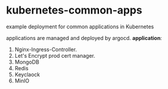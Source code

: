 # kubernetes-common-apps
example deployment for common applications in Kubernetes 

applications are managed and deployed by argocd. 
**application**:
1. Nginx-Ingress-Controller.
2. Let's Encrypt prod cert manager.
3. MongoDB
4. Redis
5. Keyclaock
6. MinIO
